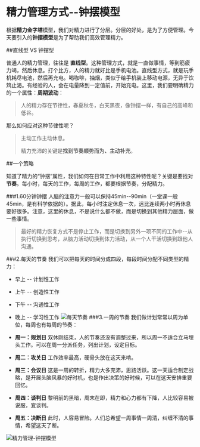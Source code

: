 # 精力管理方式--钟摆模型

根据**精力金字塔**模型，我们对精力进行了分层。分层的好处，是为了方便管理。今天要引入的**钟摆模型**是为了帮助我们高效管理精力。

##直线型 VS 钟摆型

普通人的精力管理，往往是 **直线型**。这种管理方式，就是一直做事情，等到筋疲力竭，然后休息。打个比方，人的精力就好比是手机电池。直线型方式，就是玩手机耗尽电池，然后再充电。喝咖啡，抽烟，类似于给手机装上移动电源，无异于饮鸩止渴。有经验的人，会在电量降到一定值前，开始充电。这里，我们要明确精力的一个属性：**周期波动**：
>人的精力存在节律性，春夏秋冬，白天黑夜，像钟摆一样，有自己的高峰和低谷。

那么如何应对这种节律性呢？

> 主动工作主动休息。
>
> 精力充沛的关键是**找到节奏顺势而为、主动补充**。

##一个策略

知道了精力的“钟摆”属性，我们如何在日常工作中利用这种特性呢？关键是要找对**节奏**。每小时，每天的工作，每周的工作，都要根据节奏，分配精力。

###1.60分钟钟摆
人脑的注意力一般可以保持45min--90min（一堂课一般45min，是有科学依据的）。据此，每小时注定休息一次，远比连续两小时再休息要好很多。注意，这里的休息，不是说什么都不做，而是切换到其他精力层面，做一些事情。

> 最好的精力恢复方式不是停止工作，而是切换到另外一项不同的工作中--从执行切换到思考，从脑力活动切换到体力活动，从一个人干活切换到跟他人沟通。

###2.每天的节奏
我们可以把每天的时间分成四段，每段时间分配不同类型的精力：

- 早上 -- 计划性工作
- 上午 -- 创造性工作
- 下午 -- 沟通性工作
- 晚上 -- 学习性工作
![每天节奏](https://github.com/shujianzhao/DeDao/blob/master/photos/%E5%8F%A4%E5%85%B8/%E4%B8%80%E5%A4%A9%E7%9A%84%E9%92%9F%E6%91%86.png)
###3.一周的节奏
我们做计划常常以周为单位，每周也有每周的节奏：

- **周一：规划日**
双休刚结束，人的节奏还没有调整过来，所以周一不适合立马埋头工作。可以在周一分派任务，列出计划，设定目标。

- **周二：攻关日**
工作效率最高，硬骨头放在这天来啃。

- **周三：会议日**
这是一周的转折，精力大多充沛，思路活跃。这一天适合制定战略，是开展头脑风暴的好时机，也是作出决策的好时候，可以在这天安排重要回忆。

- **周四：谈判日**
  黎明前的黑暗，周末在即，精力和心力都有下降，人比较容易被说服，宜谈判。

- **周五：决断日**
此时，人容易冒险。人们总希望一周事情一周清，纠缠不清的事情，希望这天了断。

![精力管理-钟摆模型](https://github.com/shujianzhao/DeDao/blob/master/photos/%E5%8F%A4%E5%85%B8/%E7%B2%BE%E5%8A%9B%E7%AE%A1%E7%90%86-%E9%92%9F%E6%91%86.png)

